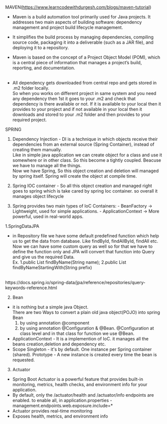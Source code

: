 MAVEN(https://www.learncodewithdurgesh.com/blogs/maven-tutorial)
 - Maven is a build automation tool primarily used for Java projects. It addresses two main 
   aspects of building software: dependency management and project build lifecycle management.<br>
 - It simplifies the build process by managing dependencies, compiling source code, packaging it 
   into a deliverable (such as a JAR file), and deploying it to a repository.<br>
 - Maven is based on the concept of a Project Object Model (POM), which is a central piece of 
   information that manages a project’s build, reporting, and documentation.<br><br>

 - All dependency gets downloaded from central repo and gets stored in .m2 folder locally.
   <br> So when you works on different project in same system and you need any dependency then 1st it goes to your .m2 and check that dependency is there available or not. If it is available to your local then it provides to your project and if not available in your local then it downloads and stored to your .m2 folder and then provides to your required project.



SPRING
  1. Dependency Injection - DI is a technique in which objects receive their dependencies from an external source (Spring Container), instead of creating them manually.<br>
  Like in simple java application we can create object for a class and use it somewhere or in other class. So this become a tightly coupled. Beacuse we have to manage all the things.<br>
  Now we have Spring, So this object creation and deletion will managed by spring itself. Spring will create the object at compile time.<br>

  2. Spring IOC container - So all this object creation and managed right goes to spring which is take cared by spring Ioc container. so overall it manages object lifecycle<br>

  3. Spring provides two main types of IoC Containers:
    -	BeanFactory → Lightweight, used for simple applications.
    -	ApplicationContext → More powerful, used in real-world apps.

1.SpringDataJPA

 - in Repository file we have some default predefined function which help us to get the data from database. Like findById, findAllById, findAll etc.<br>
 Now we can have some custom query as well so for that we have to define the function only and JPA will convert that function into Query and give us the required Data. <br>
 Ex. 1.public List<User> findByName(String name);
     2.public List<user> findByNameStartingWith(String prefix)
<br>
     https://docs.spring.io/spring-data/jpa/reference/repositories/query-keywords-reference.html





2. Bean
 - it is nothing but a simple java Object.<br>
   There are two Ways to convert a plain old java object(POJO) into spring Bean<br>
   1. by using annotation @component<br>
   2. by using annotation @Configuration & @Bean. @Configuration at class level and in that class for function we use @Bean.
 - ApplicationContext - It is a implemention of IoC. it manages all the beans creation,deletion and dependency etc.
 - Scope 
    Singleton - it's by default. One instance per Spring container (shared).
    Prototype - A new instance is created every time the bean is requested.


 3. Actuator
  - Spring Boot Actuator is a powerful feature that provides built-in monitoring, metrics, health checks, and environment info for your application.
  - By default, only the /actuator/health and /actuator/info endpoints are enabled.
  to enable all, in application.properties - management.endpoints.web.exposure.include=* 
  - Actuator provides real-time monitoring
  - Exposes health, metrics, and environment info